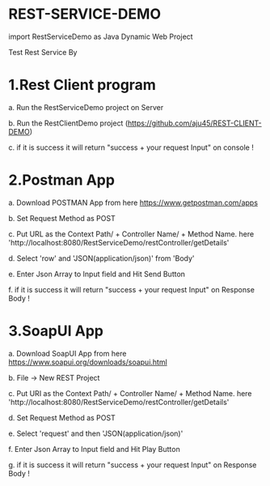 # REST-SERVICE-DEMO
import RestServiceDemo as Java Dynamic Web Project

Test Rest Service By 

# 1.Rest Client program
a. Run the RestServiceDemo project on Server

b. Run the RestClientDemo project (https://github.com/aju45/REST-CLIENT-DEMO) 

c. if it is success it will return "success + your request Input" on console !

# 2.Postman App
a. Download POSTMAN App from here https://www.getpostman.com/apps

b. Set Request Method as POST

c. Put URL as the Context Path/ + Controller Name/ + Method Name. here 'http://localhost:8080/RestServiceDemo/restController/getDetails'

d. Select 'row' and 'JSON(application/json)' from 'Body'

e. Enter Json Array to Input field and Hit Send Button

f. if it is success it will return "success + your request Input" on Response Body !

# 3.SoapUI App
a. Download SoapUI App from here https://www.soapui.org/downloads/soapui.html

b. File -> New REST Project

c. Put URI as the Context Path/ + Controller Name/ + Method Name. here 'http://localhost:8080/RestServiceDemo/restController/getDetails'

d. Set Request Method as POST

e. Select 'request' and then 'JSON(application/json)' 

f. Enter Json Array to Input field and Hit Play Button

g. if it is success it will return "success + your request Input" on Response Body !

